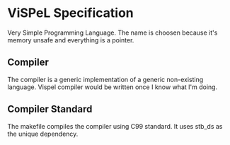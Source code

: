 # ViSPeL Specification

Very Simple Programming Language. The name is choosen because it's memory
unsafe and everything is a pointer.

## Compiler

The compiler is a generic implementation of a generic non-existing language.
Vispel compiler would be written once I know what I'm doing.

## Compiler Standard

The makefile compiles the compiler using C99 standard. It uses stb_ds as the
unique dependency.
